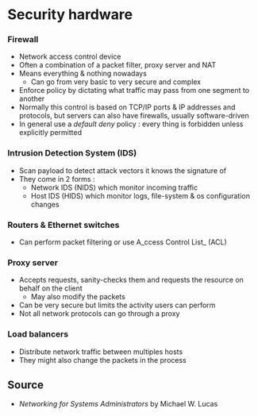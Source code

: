 # Security hardware

### Firewall

* Network access control device
* Often a combination of a packet filter, proxy server and NAT
* Means everything & nothing nowadays
  * Can go from very basic to very secure and complex
* Enforce policy by dictating what traffic may pass from one segment to another
* Normally this control is based on TCP/IP ports & IP addresses and protocols, but servers can also have firewalls, usually software-driven
* In general use a _default deny_ policy : every thing is forbidden unless explicitly permitted

### Intrusion Detection System \(IDS\)

* Scan payload to detect attack vectors it knows the signature of
* They come in 2 forms : 
  * Network IDS \(NIDS\) which monitor incoming traffic
  * Host IDS \(HIDS\) which monitor logs, file-system & os configuration changes

### Routers & Ethernet switches

* Can perform packet filtering or use A_ccess Control List_ \(ACL\)

### Proxy server

* Accepts requests, sanity-checks them and requests the resource on behalf on the client
  * May also modify the packets
* Can be very secure but limits the activity users can perform
* Not all network protocols can go through a proxy

### Load balancers

* Distribute network traffic between multiples hosts
* They might also change the packets in the process

## Source

* _Networking for Systems Administrators_ by Michael W. Lucas


